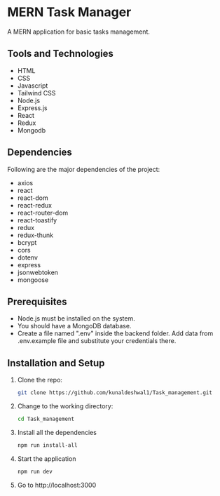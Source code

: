 # MERN Task Manager

A MERN application for basic tasks management.
## Tools and Technologies

- HTML
- CSS
- Javascript
- Tailwind CSS
- Node.js
- Express.js
- React
- Redux
- Mongodb

## Dependencies

Following are the major dependencies of the project:

- axios
- react
- react-dom
- react-redux
- react-router-dom
- react-toastify
- redux
- redux-thunk
- bcrypt
- cors
- dotenv
- express
- jsonwebtoken
- mongoose



## Prerequisites

- Node.js must be installed on the system.
- You should have a MongoDB database.
- Create a file named ".env" inside the backend folder. Add data from .env.example file and substitute your credentials there.

## Installation and Setup
1. Clone the repo:

   ```sh
   git clone https://github.com/kunaldeshwal1/Task_management.git
   ```

2. Change to the working directory:

   ```sh
   cd Task_management
   ```


3. Install all the dependencies

   ```sh
   npm run install-all
   ```

4. Start the application

   ```sh
   npm run dev
   ```

5. Go to http://localhost:3000
